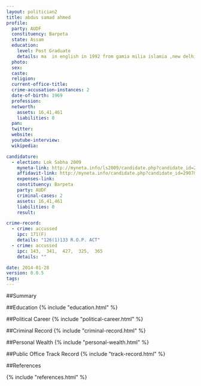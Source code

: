 ```yaml
---
layout: politician2
title: abdus samad ahmed
profile: 
  party: AUDF
  constituency: Barpeta
  state: Assam
  education: 
    level: Post Graduate
    details: ma  in english in 1992 from gamia milia islamia ,new delhi and llb in2000 from ghy university
  photo: 
  sex: 
  caste: 
  religion: 
  current-office-title: 
  crime-accusation-instances: 2
  date-of-birth: 1969
  profession: 
  networth: 
    assets: 16,41,461
    liabilities: 0
  pan: 
  twitter: 
  website: 
  youtube-interview: 
  wikipedia: 

candidature: 
  - election: Lok Sabha 2009
    myneta-link: http://myneta.info/ls2009/candidate.php?candidate_id=2907
    affidavit-link: http://myneta.info/candidate.php?candidate_id=2907&scan=original
    expenses-link: 
    constituency: Barpeta 
    party: AUDF
    criminal-cases: 2
    assets: 16,41,461
    liabilities: 0
    result:  

crime-record: 
  - crime: accussed
    ipc: 171(F)
    details: "126(1)133 R.O.P. ACT" 
  - crime: accussed
    ipc: 143,  341,  427,  325,  365
    details: "" 

date: 2014-01-28
version: 0.0.5
tags: 
---
```

##Summary


##Education
{% include "education.html" %}


##Political Career
{% include "political-career.html" %}


##Criminal Record
{% include "criminal-record.html" %}


##Personal Wealth
{% include "personal-wealth.html" %}


##Public Office Track Record
{% include "track-record.html" %}


##References


{% include "references.html" %}